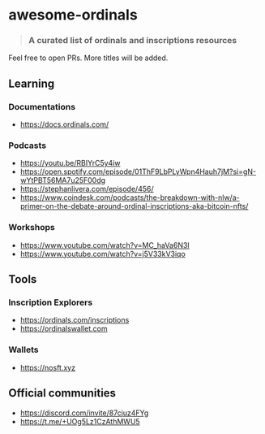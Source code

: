 # awesome-ordinals
> ### A curated list of ordinals and inscriptions resources

Feel free to open PRs. More titles will be added.

## Learning

### Documentations
 * https://docs.ordinals.com/

### Podcasts
 * https://youtu.be/RBIYrC5y4iw
 * https://open.spotify.com/episode/01ThF9LbPLyWpn4Hauh7jM?si=gN-wYtPBT56MA7u25F00dg 
 * https://stephanlivera.com/episode/456/
 * https://www.coindesk.com/podcasts/the-breakdown-with-nlw/a-primer-on-the-debate-around-ordinal-inscriptions-aka-bitcoin-nfts/

### Workshops
 * https://www.youtube.com/watch?v=MC_haVa6N3I
 * https://www.youtube.com/watch?v=j5V33kV3iqo

## Tools

### Inscription Explorers
 * https://ordinals.com/inscriptions
 * https://ordinalswallet.com

### Wallets
 * https://nosft.xyz

## Official communities
 * https://discord.com/invite/87cjuz4FYg
 * https://t.me/+UOg5Lz1CzAthMWU5
